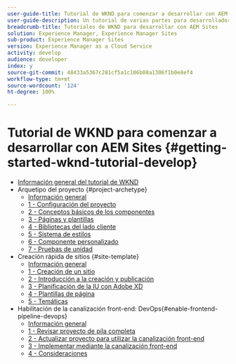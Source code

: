 ```yaml
---
user-guide-title: Tutorial de WKND para comenzar a desarrollar con AEM Sites
user-guide-description: Un tutorial de varias partes para desarrolladores que van a usar AEM por primera vez. Implementar un sitio AEM para una marca ficticia de ropa, WKND. Habilite la canalización front-end para acelerar el desarrollo hasta el ciclo de implementación.
breadcrumb-title: Tutoriales de WKND para desarrollar con AEM Sites
solution: Experience Manager, Experience Manager Sites
sub-product: Experience Manager Sites
version: Experience Manager as a Cloud Service
activity: develop
audience: developer
index: y
source-git-commit: 48433a5367c281cf5a1c106b08a1306f1b0e8ef4
workflow-type: tm+mt
source-wordcount: '124'
ht-degree: 100%

---
```



# Tutorial de WKND para comenzar a desarrollar con AEM Sites {#getting-started-wknd-tutorial-develop}

+ [Información general del tutorial de WKND](overview.md)
+ Arquetipo del proyecto {#project-archetype}
   + [Información general](./project-archetype/overview.md)
   + [1 - Configuración del proyecto](./project-archetype/project-setup.md)
   + [2 - Conceptos básicos de los componentes](./project-archetype/component-basics.md)
   + [3 - Páginas y plantillas](./project-archetype/pages-templates.md)
   + [4 - Bibliotecas del lado cliente](./project-archetype/client-side-libraries.md)
   + [5 - Sistema de estilos](./project-archetype/style-system.md)
   + [6 - Componente personalizado](./project-archetype/custom-component.md)
   + [7 - Pruebas de unidad](./project-archetype/unit-testing.md)
+ Creación rápida de sitios {#site-template}
   + [Información general](./site-template/overview.md)
   + [1 - Creación de un sitio](./site-template/create-site.md)
   + [2 - Introducción a la creación y publicación](./site-template/author-content-publish.md)
   + [3 - Planificación de la IU con Adobe XD](./site-template/ui-planning-adobe-xd.md)
   + [4 - Plantillas de página](./site-template/page-templates.md)
   + [5 - Temáticas](./site-template/theming.md)
+ Habilitación de la canalización front-end: DevOps{#enable-frontend-pipeline-devops}
   + [Información general](./enable-frontend-pipeline/overview.md)
   + [1 - Revisar proyecto de pila completa](./enable-frontend-pipeline/review-uifrontend-module.md)
   + [2 - Actualizar proyecto para utilizar la canalización front-end](./enable-frontend-pipeline/update-project.md)
   + [3 - Implementar mediante la canalización front-end](./enable-frontend-pipeline/create-frontend-pipeline.md)
   + [4 - Consideraciones](./enable-frontend-pipeline/considerations.md)

